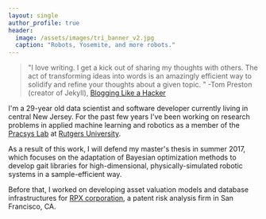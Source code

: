```yaml
---
layout: single
author_profile: true
header:
  image: /assets/images/tri_banner_v2.jpg
  caption: "Robots, Yosemite, and more robots."
---
```

> "I love writing. I get a kick out of sharing my thoughts with others. The act of transforming ideas into words is an amazingly efficient way to solidify and refine your thoughts about a given topic. " -Tom Preston (creator of Jekyll), [Blogging Like a Hacker](http://tom.preston-werner.com/2008/11/17/blogging-like-a-hacker.html)

I'm a 29-year old data scientist and software developer currently living in central New Jersey. For the past few years I've been working on research problems in applied machine learning and robotics as a member of the [Pracsys Lab](http://www.pracsyslab.org/) at [Rutgers University](http://www.cs.rutgers.edu/). 
	
As a result of this work, I will defend my master's thesis in summer 2017, which focuses on the adaptation of Bayesian optimization methods to develop gait libraries for high-dimensional, physically-simulated robotic systems in a sample-efficient way. 

Before that, I worked on developing asset valuation models and database infrastructures for [RPX corporation](http://www.rpxcorp.com/), a patent risk analysis firm in San Francisco, CA.

